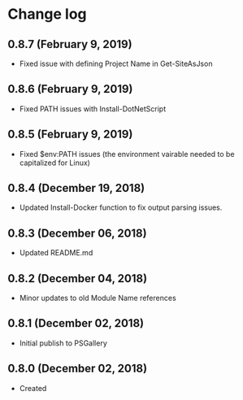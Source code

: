 # Change log

## 0.8.7 (February 9, 2019)

- Fixed issue with defining Project Name in Get-SiteAsJson

## 0.8.6 (February 9, 2019)

- Fixed PATH issues with Install-DotNetScript

## 0.8.5 (February 9, 2019)

- Fixed $env:PATH issues (the environment vairable needed to be capitalized for Linux)

## 0.8.4 (December 19, 2018)

- Updated Install-Docker function to fix output parsing issues.

## 0.8.3 (December 06, 2018)

- Updated README.md

## 0.8.2 (December 04, 2018)

- Minor updates to old Module Name references

## 0.8.1 (December 02, 2018)

- Initial publish to PSGallery

## 0.8.0 (December 02, 2018)

- Created

